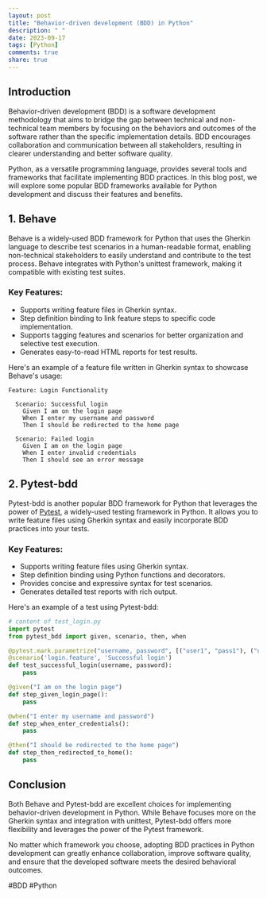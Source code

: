 ```yaml
---
layout: post
title: "Behavior-driven development (BDD) in Python"
description: " "
date: 2023-09-17
tags: [Python]
comments: true
share: true
---
```


## Introduction

Behavior-driven development (BDD) is a software development methodology that aims to bridge the gap between technical and non-technical team members by focusing on the behaviors and outcomes of the software rather than the specific implementation details. BDD encourages collaboration and communication between all stakeholders, resulting in clearer understanding and better software quality.

Python, as a versatile programming language, provides several tools and frameworks that facilitate implementing BDD practices. In this blog post, we will explore some popular BDD frameworks available for Python development and discuss their features and benefits.

## 1. Behave

Behave is a widely-used BDD framework for Python that uses the Gherkin language to describe test scenarios in a human-readable format, enabling non-technical stakeholders to easily understand and contribute to the test process. Behave integrates with Python's unittest framework, making it compatible with existing test suites.

### Key Features:
- Supports writing feature files in Gherkin syntax.
- Step definition binding to link feature steps to specific code implementation.
- Supports tagging features and scenarios for better organization and selective test execution.
- Generates easy-to-read HTML reports for test results.

Here's an example of a feature file written in Gherkin syntax to showcase Behave's usage:

```gherkin
Feature: Login Functionality

  Scenario: Successful login
    Given I am on the login page
    When I enter my username and password
    Then I should be redirected to the home page
    
  Scenario: Failed login
    Given I am on the login page
    When I enter invalid credentials
    Then I should see an error message
```

## 2. Pytest-bdd

Pytest-bdd is another popular BDD framework for Python that leverages the power of [Pytest](https://pytest.org), a widely-used testing framework in Python. It allows you to write feature files using Gherkin syntax and easily incorporate BDD practices into your tests.

### Key Features:
- Supports writing feature files using Gherkin syntax.
- Step definition binding using Python functions and decorators.
- Provides concise and expressive syntax for test scenarios.
- Generates detailed test reports with rich output.

Here's an example of a test using Pytest-bdd:

```python
# content of test_login.py
import pytest
from pytest_bdd import given, scenario, then, when

@pytest.mark.parametrize("username, password", [("user1", "pass1"), ("user2", "pass2")])
@scenario('login.feature', 'Successful login')
def test_successful_login(username, password):
    pass

@given("I am on the login page")
def step_given_login_page():
    pass

@when("I enter my username and password")
def step_when_enter_credentials():
    pass

@then("I should be redirected to the home page")
def step_then_redirected_to_home():
    pass
```

## Conclusion

Both Behave and Pytest-bdd are excellent choices for implementing behavior-driven development in Python. While Behave focuses more on the Gherkin syntax and integration with unittest, Pytest-bdd offers more flexibility and leverages the power of the Pytest framework.

No matter which framework you choose, adopting BDD practices in Python development can greatly enhance collaboration, improve software quality, and ensure that the developed software meets the desired behavioral outcomes.

#BDD #Python